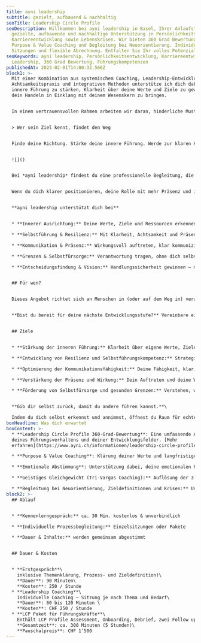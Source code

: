 ```yaml
---
title: ayni leadership
subtitle: gezielt, aufbauend & nachhaltig
seoTitle: Leadership Circle Profile
seoDescription: Willkommen bei ayni leadership in Basel, Ihrer Anlaufstelle für
  gezielte, aufbauende und nachhaltige Unterstützung in Persönlichkeits- und
  Karriereentwicklung sowie Lebenskrisen. Wir bieten 360 Grad Bewertungen,
  Purpose & Value Coaching und Begleitung bei Neuorientierung. Individuelle
  Sitzungen und flexible Abrechnung. Entfalten Sie Ihr volles Potenzial heute.
seoKeywords: ayni leadership, Persönlichkeitsentwicklung, Karriereentwicklung,
  Leadership, 360 Grad Bewertung, Führungskompetenzen
publishedAt: 2023-02-01T14:00:32.566Z
block1: >-
  Mit einer Kombination aus systemischem Coaching, Leadership-Entwicklung,
  Achtsamkeitspraxis und integrativen Methoden unterstütze ich dich dabei, deine
  innere Führung zu stärken, Klarheit über deine Werte und Ziele zu gewinnen und
  dein Handeln in Einklang mit deinem Wesenskern zu bringen.


  In einem vertrauensvollen Rahmen arbeiten wir daran, hinderliche Muster zu erkennen, Selbstwirksamkeit zu stärken und deinen authentischen Führungsstil zu entfalten. 


  > Wer sein Ziel kennt, findet den Weg


  Finde deine Richtung. Stärke deine innere Führung. Werde zur klaren Kraft in deinem Leben.


  ![]()


  Bei *ayni leadership* findest du eine professionelle Begleitung, die dich in persönlichen und beruflichen Wachstumsprozessen stärkt, ob als Führungskraft oder in einer verantwortungsvollen Position.


  Wenn du dich klarer positionieren, deine Rolle mit mehr Präsenz und innerer Stabilität gestalten und deinen ganz eigenen Führungsweg finden möchtest, begleite ich dich gerne dabei.


  **ayni leadership unterstützt dich bei**


  * **Innerer Ausrichtung:** Deine Werte, Ziele und Ressourcen erkennen – und aus ihnen heraus führen.

  * **Selbstführung & Resilienz:** Mit Klarheit, Achtsamkeit und Präsenz durch komplexe Situationen navigieren.

  * **Kommunikation & Präsenz:** Wirkungsvoll auftreten, klar kommunizieren und authentisch bleiben.

  * **Grenzen & Selbstfürsorge:** Verantwortung tragen, ohne dich selbst zu verlieren.

  * **Entscheidungsfindung & Vision:** Handlungssicherheit gewinnen – mit Herz, Kopf und Intuition.


  ## Für wen?


  Dieses Angebot richtet sich an Menschen in (oder auf dem Weg in) verantwortungsvolle Rollen: Führungskräfte, Projektleitende, sowie alle, die Klarheit, Integrität und persönliche Entwicklung im Beruf vereinen möchten.


  **Bist du bereit für deine nächste Entwicklungsstufe?** Vereinbare ein unverbindliches Kennenlerngespräch und finde heraus, wie du mit innerer Klarheit und authentischer Präsenz deinen eigenen Führungsweg gestaltest. Ich freue mich auf dich.


  ## Ziele


  * **Stärkung der inneren Führung:** Klarheit über eigene Werte, Ziele und Ressourcen entwickeln, um authentisch und mit innerer Stärke zu führen.

  * **Entwicklung von Resilienz und Selbstführungskompetenz:** Strategien erarbeiten, um in herausfordernden Situationen fokussiert und achtsam zu bleiben.

  * **Optimierung der Kommunikationsfähigkeit:** Deine Fähigkeit, klar, authentisch und wirksam zu kommunizieren, weiterentwickeln.

  * **Verstärkung der Präsenz und Wirkung:** Dein Auftreten und deine Wirkung als Führungskraft stärken, um mehr Einfluss und Vertrauen zu gewinnen.

  * **Förderung von Selbstfürsorge und gesunden Grenzen:** Verstehen, wie du Verantwortung trägst, ohne dich selbst zu überfordern, und so deine nachhaltige Leistung als Führungskraft sicherst.


  **Gib dir selbst zurück, damit du andere führen kannst.**\

  Indem du dich selbst erkennst und annimmst, öffnest du Raum für echte Verbindung, neue Perspektiven und nachhaltige Wirkung, in deinem Leben und im Miteinander.
boxHeadline: Was dich erwartet
boxContent: >-
  * **Leadership Circle Profile 360-Grad-Bewertung**: Eine umfassende Analyse
  deines Führungsverhaltens und deiner Entwicklungsfelder. [Mehr
  erfahren](https://www.ayni.ch/informationen/leadership-circle-profile)

  * **Purpose & Value Coaching**: Klärung deiner Werte und langfristigen Ziele, um dein Handeln in Einklang mit deinem inneren Kompass zu bringen.

  * **Emotionale Abstimmung**: Unterstützung dabei, deine emotionalen Reaktionen zu erkennen und sie zielgerichtet in dein Führungsverhalten zu integrieren.

  * **Geistiges Gleichgewicht (Tri-Vargas Coaching):** Auflösung der 3-er Matrix von Handlungen/Purpose, Wohlstand und Wünschen, um eine harmonische Balance zwischen diesen Bereichen zu erreichen.

  * **Begleitung bei Neuorientierung, Zieldefinitionen und Krisen:** Unterstützung bei beruflichen oder persönlichen Umbrüchen, Zielsetzungen und der Umsetzung von Veränderungen.
block2: >-
  ## Ablauf


  * **Kennenlerngespräch:** ca. 30 Min. kostenlos & unverbindlich

  * **Individuelle Prozessbegleitung:** Einzelsitzungen oder Pakete

  * **Dauer & Inhalte:** werden gemeinsam abgestimmt


  ## Dauer & Kosten


  * **Erstgespräch**\
    inklusive Themenklärung, Prozess- und Zieldefinition)\
    **Dauer**: 90 Minuten\
    **Kosten**: 250 / Stunde
  * **Leadership Coaching**\
    Individuelle Coaching – Sitzung je nach Thema und Bedarf\
    **Dauer**: 60 bis 120 Minuten \
    **Kosten**: CHF 250 / Stunde
  * **LCP Paket für Führungskräfte**\
    Enthält LCP Profile Assessment, Onboarding, Debrief, zwei Follow up Sessions\
    **Gesamtzeit**: ca. 300 Minuten (5 Stunden)\
    **Pauschalpreis**: CHF 1’500
---
```

